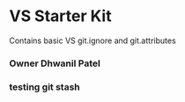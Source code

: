 # VS Starter Kit

Contains basic VS git.ignore and git.attributes

### Owner Dhwanil Patel
### testing git stash
